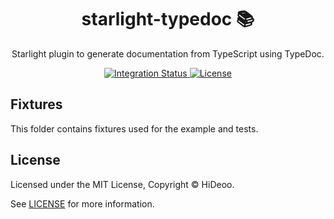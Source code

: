 <div align="center">
  <h1>starlight-typedoc 📚</h1>
  <p>Starlight plugin to generate documentation from TypeScript using TypeDoc.</p>
</div>

<div align="center">
  <a href="https://github.com/HiDeoo/starlight-typedoc/actions/workflows/integration.yml">
    <img alt="Integration Status" src="https://github.com/HiDeoo/starlight-typedoc/actions/workflows/integration.yml/badge.svg" />
  </a>
  <a href="https://github.com/HiDeoo/starlight-typedoc/blob/main/LICENSE">
    <img alt="License" src="https://badgen.net/github/license/HiDeoo/starlight-typedoc" />
  </a>
  <br />
</div>

## Fixtures

This folder contains fixtures used for the example and tests.

## License

Licensed under the MIT License, Copyright © HiDeoo.

See [LICENSE](https://github.com/HiDeoo/starlight-typedoc/blob/main/LICENSE) for more information.
